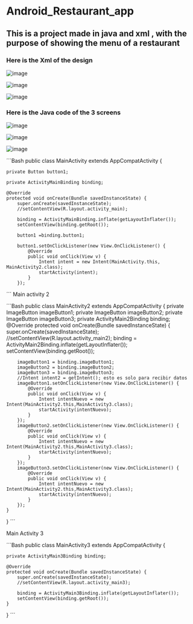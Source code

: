 # Android_Restaurant_app
## This is a project made in java and xml , with the purpose of showing the menu of a restaurant 


### Here is the Xml of the design 

![image](https://github.com/juliaigz/Android_Restaurant_app/assets/40221707/3e819b7f-f864-470c-8bd9-ed6907665ab2)

![image](https://github.com/juliaigz/Android_Restaurant_app/assets/40221707/9192e64e-4edd-4ffd-a771-b2127d4cd206)

![image](https://github.com/juliaigz/Android_Restaurant_app/assets/40221707/2ae46c10-e8d6-4708-ace4-6692d3ebb19d)

### Here is the Java code of the 3 screens 

![image](https://github.com/juliaigz/Android_Restaurant_app/assets/40221707/0350799d-720c-4e15-9af8-66a84af92799)

![image](https://github.com/juliaigz/Android_Restaurant_app/assets/40221707/2b85a4e2-a4d5-4351-a12d-03c231e8fccb)

![image](https://github.com/juliaigz/Android_Restaurant_app/assets/40221707/193c158f-b815-4c6a-9c33-7aab8c05e8ae)

´´´Bash
public class MainActivity extends AppCompatActivity {

    private Button button1;

    private ActivityMainBinding binding;

    @Override
    protected void onCreate(Bundle savedInstanceState) {
        super.onCreate(savedInstanceState);
        //setContentView(R.layout.activity_main);

        binding = ActivityMainBinding.inflate(getLayoutInflater());
        setContentView(binding.getRoot());

        button1 =binding.button1;

        button1.setOnClickListener(new View.OnClickListener() {
            @Override
            public void onClick(View v) {
                Intent intent = new Intent(MainActivity.this, MainActivity2.class);
                startActivity(intent);
            }
        });
´´´
Main activity 2 

´´´Bash
public class MainActivity2 extends AppCompatActivity {
    private ImageButton imageButton1;
    private ImageButton imageButton2;
    private ImageButton imageButton3;
    private ActivityMain2Binding binding;
    @Override
    protected void onCreate(Bundle savedInstanceState) {
        super.onCreate(savedInstanceState);
        //setContentView(R.layout.activity_main2);
        binding = ActivityMain2Binding.inflate(getLayoutInflater());
        setContentView(binding.getRoot());

        imageButton1 = binding.imageButton1;
        imageButton2 = binding.imageButton2;
        imageButton3 = binding.imageButton3;
        //Intent intent2 = getIntent(); esto es solo para recibir datos
        imageButton1.setOnClickListener(new View.OnClickListener() {
            @Override
            public void onClick(View v) {
                Intent intentNuevo = new Intent(MainActivity2.this,MainActivity3.class);
                startActivity(intentNuevo);
            }
        });
        imageButton2.setOnClickListener(new View.OnClickListener() {
            @Override
            public void onClick(View v) {
                Intent intentNuevo = new Intent(MainActivity2.this,MainActivity3.class);
                startActivity(intentNuevo);
            }
        });
        imageButton3.setOnClickListener(new View.OnClickListener() {
            @Override
            public void onClick(View v) {
                Intent intentNuevo = new Intent(MainActivity2.this,MainActivity3.class);
                startActivity(intentNuevo);
            }
        });
    }
}
´´´

Main Activity 3

´´´Bash
public class MainActivity3 extends AppCompatActivity {

    private ActivityMain3Binding binding;

    @Override
    protected void onCreate(Bundle savedInstanceState) {
        super.onCreate(savedInstanceState);
        //setContentView(R.layout.activity_main3);

        binding = ActivityMain3Binding.inflate(getLayoutInflater());
        setContentView(binding.getRoot());
    }
}
´´´
